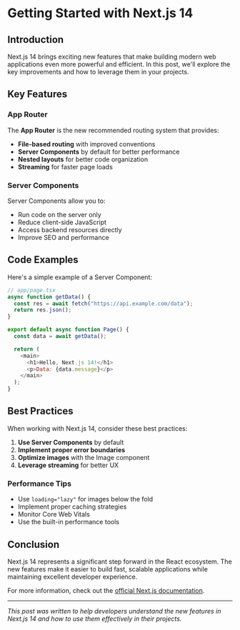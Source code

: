 # Getting Started with Next.js 14

## Introduction

Next.js 14 brings exciting new features that make building modern web applications even more powerful and efficient. In this post, we'll explore the key improvements and how to leverage them in your projects.

## Key Features

### App Router

The **App Router** is the new recommended routing system that provides:

- **File-based routing** with improved conventions
- **Server Components** by default for better performance
- **Nested layouts** for better code organization
- **Streaming** for faster page loads

### Server Components

Server Components allow you to:

- Run code on the server only
- Reduce client-side JavaScript
- Access backend resources directly
- Improve SEO and performance

## Code Examples

Here's a simple example of a Server Component:

```javascript
// app/page.tsx
async function getData() {
  const res = await fetch("https://api.example.com/data");
  return res.json();
}

export default async function Page() {
  const data = await getData();

  return (
    <main>
      <h1>Hello, Next.js 14!</h1>
      <p>Data: {data.message}</p>
    </main>
  );
}
```

## Best Practices

When working with Next.js 14, consider these best practices:

1. **Use Server Components** by default
2. **Implement proper error boundaries**
3. **Optimize images** with the Image component
4. **Leverage streaming** for better UX

### Performance Tips

- Use `loading="lazy"` for images below the fold
- Implement proper caching strategies
- Monitor Core Web Vitals
- Use the built-in performance tools

## Conclusion

Next.js 14 represents a significant step forward in the React ecosystem. The new features make it easier to build fast, scalable applications while maintaining excellent developer experience.

For more information, check out the [official Next.js documentation](https://nextjs.org/docs).

---

_This post was written to help developers understand the new features in Next.js 14 and how to use them effectively in their projects._
